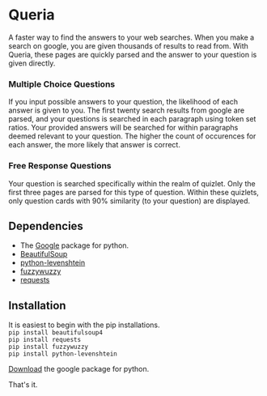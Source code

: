 # Queria
A faster way to find the answers to your web searches. When you make a search on google, you are given thousands of results to read from. With Queria, these pages are quickly parsed and the answer to your question is given directly.  

### Multiple Choice Questions
If you input possible answers to your question, the likelihood of each answer is given to you. The first twenty search results from google are parsed, and your questions is searched in each paragraph using token set ratios. Your provided answers will be searched for within paragraphs deemed relevant to your question. The higher the count of occurences for each answer, the more likely that answer is correct.

### Free Response Questions
Your question is searched specifically within the realm of quizlet. Only the first three pages are parsed for this type of question. Within these quizlets, only question cards with 90% similarity (to your question) are displayed.

## Dependencies
- The [Google](https://pypi.python.org/pypi/google#downloads) package for python.
- [BeautifulSoup](https://pypi.python.org/pypi/beautifulsoup4)
- [python-levenshtein](https://pypi.python.org/pypi/python-Levenshtein)
- [fuzzywuzzy](https://github.com/seatgeek/fuzzywuzzy)
- [requests](http://docs.python-requests.org/en/master/)

## Installation
It is easiest to begin with the pip installations.  
`pip install beautifulsoup4`  
`pip install requests`  
`pip install fuzzywuzzy`  
`pip install python-levenshtein`  

[Download](https://pypi.python.org/pypi/google#downloads) the google package for python.

That's it.